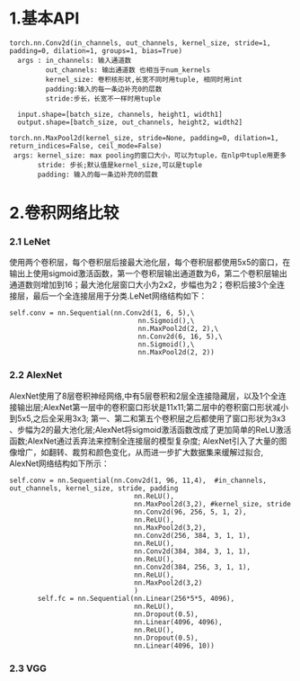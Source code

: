 # 1.基本API
```
torch.nn.Conv2d(in_channels, out_channels, kernel_size, stride=1, padding=0, dilation=1, groups=1, bias=True)
  args : in_channels: 输入通道数
         out_channels: 输出通道数 也相当于num_kernels
         kernel_size: 卷积核形状,长宽不同时用tuple, 相同时用int
         padding:输入的每一条边补充0的层数
         stride:步长，长宽不一样时用tuple
         
  input.shape=[batch_size, channels, height1, width1]
  output.shape=[batch_size, out_channels, height2, width2]
 ```
 ```
 torch.nn.MaxPool2d(kernel_size, stride=None, padding=0, dilation=1, return_indices=False, ceil_mode=False)
  args: kernel_size: max pooling的窗口大小，可以为tuple，在nlp中tuple用更多
        stride: 步长;默认值是kernel_size,可以是tuple
        padding: 输入的每一条边补充0的层数
```
# 2.卷积网络比较
### 2.1 LeNet
使用两个卷积层，每个卷积层后接最大池化层，每个卷积层都使用5x5的窗口，在输出上使用sigmoid激活函数，第⼀个卷积层输出通道数为6，第⼆个卷积层输出通道数则增加到16；最大池化层窗口大小为2x2，步幅也为2；卷积后接3个全连接层，最后一个全连接层用于分类.LeNet网络结构如下：<br>
```python3
self.conv = nn.Sequential(nn.Conv2d(1, 6, 5),\
								nn.Sigmoid(),\
								nn.MaxPool2d(2, 2),\
								nn.Conv2d(6, 16, 5),\
								nn.Sigmoid(),\
								nn.MaxPool2d(2, 2))
 ```
 ### 2.2 AlexNet
 AlexNet使⽤了8层卷积神经⽹络,中有5层卷积和2层全连接隐藏层，以及1个全连接输出层;AlexNet第⼀层中的卷积窗⼝形状是11x11;第⼆层中的卷积窗⼝形状减⼩到5x5,之后全采⽤3x3; 第⼀、第⼆和第五个卷积层之后都使⽤了窗⼝形状为3x3 、步幅为2的最⼤池化层;AlexNet将sigmoid激活函数改成了更加简单的ReLU激活函数;AlexNet通过丢弃法来控制全连接层的模型复杂度; AlexNet引⼊了⼤量的图像增⼴，如翻转、裁剪和颜⾊变化，从⽽进⼀步扩⼤数据集来缓解过拟合, AlexNet网络结构如下所示：
 ```python3
 self.conv = nn.Sequential(nn.Conv2d(1, 96, 11,4),  #in_channels, out_channels, kernel_size, stride, padding
								nn.ReLU(),
								nn.MaxPool2d(3,2), #kernel_size, stride
								nn.Conv2d(96, 256, 5, 1, 2),
								nn.ReLU(),
								nn.MaxPool2d(3,2),
								nn.Conv2d(256, 384, 3, 1, 1),
								nn.ReLU(),
								nn.Conv2d(384, 384, 3, 1, 1),
								nn.ReLU(),
								nn.Conv2d(384, 256, 3, 1, 1),
								nn.ReLU(),
								nn.MaxPool2d(3,2)
								)
		self.fc = nn.Sequential(nn.Linear(256*5*5, 4096),
								nn.ReLU(),
								nn.Dropout(0.5),
								nn.Linear(4096, 4096),
								nn.ReLU(),
								nn.Dropout(0.5),
								nn.Linear(4096, 10))
 ```
 ### 2.3 VGG
 
 
